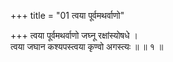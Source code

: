 +++
title = "01 त्वया पूर्वमथर्वाणो"

+++
त्वया पूर्वमथर्वाणो जघ्नू रक्षांस्योषधे ।  
त्वया जघान कश्यपस्त्वया कृण्वो अगस्त्यः ॥ ॥ १ ॥